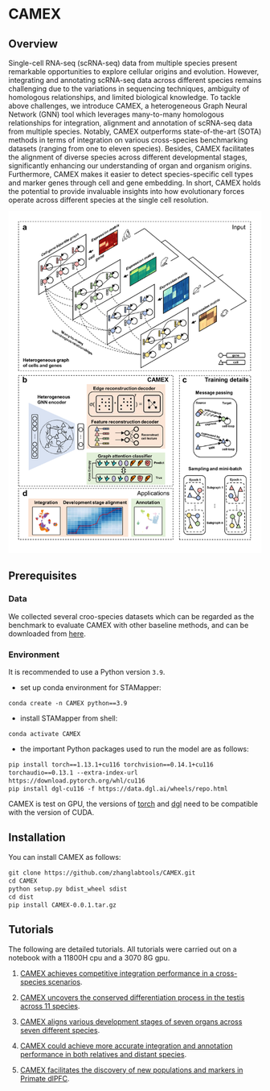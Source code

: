 # CAMEX

## Overview
Single-cell RNA-seq (scRNA-seq) data from multiple species present remarkable opportunities 
to explore cellular origins and evolution. However, integrating and annotating scRNA-seq data 
across different species remains challenging due to the variations in sequencing techniques, 
ambiguity of homologous relationships, and limited biological knowledge. To tackle above 
challenges, we introduce CAMEX, a heterogeneous Graph Neural Network (GNN) tool which 
leverages many-to-many homologous relationships for integration, alignment and annotation 
of scRNA-seq data from multiple species. Notably, CAMEX outperforms state-of-the-art (SOTA) 
methods in terms of integration on various cross-species benchmarking datasets (ranging from 
one to eleven species). Besides, CAMEX facilitates the alignment of diverse species across 
different developmental stages, significantly enhancing our understanding of organ and 
organism origins. Furthermore, CAMEX makes it easier to detect species-specific cell types 
and marker genes through cell and gene embedding. In short, CAMEX holds the potential to 
provide invaluable insights into how evolutionary forces operate across different species 
at the single cell resolution. 

![](./CAMEX_overview.png)

## Prerequisites

### Data

We collected several croo-species datasets which can be regarded as the benchmark to evaluate
CAMEX with other baseline methods, and can be downloaded from
[here](https://drive.google.com/drive/folders/1rwdjEvWFEFw82a0x2JzMi2jXICbUc5eb?usp=sharing).

### Environment

It is recommended to use a Python version  `3.9`.
* set up conda environment for STAMapper:
```
conda create -n CAMEX python==3.9
```
* install STAMapper from shell:
```
conda activate CAMEX
```

* the important Python packages used to run the model are as follows: 
```
pip install torch==1.13.1+cu116 torchvision==0.14.1+cu116 torchaudio==0.13.1 --extra-index-url https://download.pytorch.org/whl/cu116
pip install dgl-cu116 -f https://data.dgl.ai/wheels/repo.html
```
CAMEX is test on GPU, the versions of [torch](https://pytorch.org/) and [dgl](https://www.dgl.ai/pages/start.html)
need to be compatible with the version of CUDA.


## Installation
You can install CAMEX as follows:
```
git clone https://github.com/zhanglabtools/CAMEX.git
cd CAMEX
python setup.py bdist_wheel sdist
cd dist
pip install CAMEX-0.0.1.tar.gz
```

## Tutorials
The following are detailed tutorials. All tutorials were carried out on a notebook with a 11800H cpu and a 3070 8G gpu.

1. [CAMEX achieves competitive integration performance in a cross-species scenarios](./analysis/1liver/liver_analysis_UMAP_new.ipynb).

2. [CAMEX uncovers the conserved differentiation process in the testis across 11 species](./analysis/2testis/1testis_analysis_UMAP_new.ipynb).

3. [CAMEX aligns various development stages of seven organs across seven different species](./analysis/3bulk/3bulk_analysis_UMAP_new.ipynb).

4. [CAMEX could achieve more accurate integration and annotation performance in both relatives and distant species](./analysis/4cortex_annotation/4cortex_analysis_UMAP_new.ipynb).

5. [CAMEX facilitates the discovery of new populations and markers in Primate dlPFC](./analysis/5micro_mapping/5micro_analysis_UMAP_new.ipynb).
